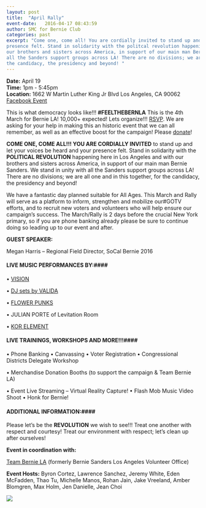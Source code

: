 ```yaml
---
layout: post
title:  "April Rally"
event-date:   2016-04-17 08:43:59
author: SMC for Bernie Club
categories: past
excerpt: "Come one, come all! You are cordially invited to stand up and let your voices be heard and your 
presence felt. Stand in solidarity with the politcal revolution happening here in Los Angeles and with 
our brothers and sisters across America, in support of our main man Bernie Sanders. We stand in unity with 
all the Sanders support groups across LA! There are no divisions; we are all one and in this together, for 
the candidacy, the presidency and beyond! " 
---
```


<div class="post-info">
<b>Date:</b>  April 19 <br>
<b>Time:</b>  1pm - 5:45pm <br>
<b>Location:</b> 1662 W Martin Luther King Jr Blvd Los Angeles, CA 90062 <br>
<a href="https://www.facebook.com/events/1733075063603979/"> Facebook Event </a> 
</div>

This is what democracy looks like!!! **#FEELTHEBERNLA**
This is the 4th March for Bernie LA! 10,000+ expected! Lets organize!!!
[RSVP][1]. 
We are asking for your help in making this an historic event that we can all remember, 
as well as an effective boost for the campaign! Please [donate][2]!


**COME ONE, COME ALL!!! YOU ARE CORDIALLY INVITED** to stand up and let your voices be heard and your 
presence felt. Stand in solidarity with the **POLITICAL REVOLUTION** happening here in Los Angeles and with 
our brothers and sisters across America, in support of our main man Bernie Sanders. We stand in unity with 
all the Sanders support groups across LA! There are no divisions; we are all one and in this together, for 
the candidacy, the presidency and beyond!

We have a fantastic day planned suitable for All Ages. This March and Rally will serve as a platform to 
inform, strengthen and mobilize our#GOTV efforts, and to recruit new voters and volunteers who will help 
ensure our campaign’s success. The March/Rally is 2 days before the crucial New York primary, so if you are 
phone banking already please be sure to continue doing so leading up to our event and after. 

**GUEST SPEAKER:**

Megan Harris – Regional Field Director, SoCal Bernie 2016


#### LIVE MUSIC PERFORMANCES BY:####

• [VISION][3] 

• [DJ sets by VALIDA][4] 

• [FLOWER PUNKS][5] 

• JULIAN PORTE of Levitation Room

• [KOR ELEMENT][6] 

#### LIVE TRAININGS, WORKSHOPS AND MORE!!!####

• Phone Banking • Canvassing • Voter Registration • Congressional Districts Delegate Workshop

• Merchandise Donation Booths (to support the campaign & Team Bernie LA)

• Event Live Streaming – Virtual Reality Capture! • Flash Mob Music Video Shoot • Honk for Bernie!

#### ADDITIONAL INFORMATION:####

Please let’s be the **REVOLUTION** we wish to see!!! Treat one another with respect and courtesy! Treat our
environment with respect; let’s clean up after ourselves!

**Event in coordination with:**

[Team Bernie LA][7] 
(formerly Bernie Sanders Los Angeles Volunteer Office)

**Event Hosts:** Byron Cortez, Lawrence Sanchez, Jeremy White, Eden McFadden, Thao Tu, Michelle Manos, 
Rohan Jain, Jake Vreeland, Amber Blomgren, Max Holm, Jen Danielle, Jean Choi

[1]: https://go.berniesanders.com/page/event/detail/44hh9
[2]: www.gofundme.com/marchforbernie
[3]: soundcloud.com/burgerrecords/vision-what-i-need
[4]: www.facebook.com/Validaaa 
[5]: www.facebook.com/flowerpunksfpx
[6]: www.korelement.net
[7]: http://bit.ly/TeamBernieLA

<img src="{{site.baseurl}}/assets/imgs/april-rally-carpool.jpg">